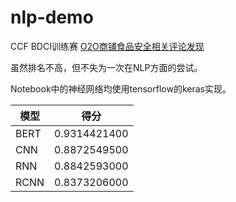 # nlp-demo
CCF BDCI训练赛 [O2O商铺食品安全相关评论发现](https://www.datafountain.cn/competitions/370/)

虽然排名不高，但不失为一次在NLP方面的尝试。

Notebook中的神经网络均使用tensorflow的keras实现。

|模型|得分|
|---|---|
|BERT|0.9314421400|
|CNN|0.8872549500|
|RNN|0.8842593000|
|RCNN|0.8373206000|
